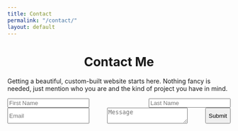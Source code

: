 ```yaml
---
title: Contact
permalink: "/contact/"
layout: default
---
```


<div class="topnav-spacer"></div>
<div class="section">
  <h1 class="orange-header" style="text-align:center">Contact Me</h1>
  <p>Getting a beautiful, custom-built website starts here. Nothing fancy is needed, just mention who you are and the kind of project you have in mind.</p>
  <form>
    <input class="input-50" placeholder="First Name" type="text" name="fname">
    <input class="input-50" placeholder="Last Name" type="text" name="lname">
    <input class="input-100" placeholder="Email" type="email" name="email">
    <textarea placeholder="Message" name="message"></textarea>
    <input class="input-100" type="submit">
  </form>
</div>

<style>
  form {
    display: flex;
    justify-content: space-between;
    flex-wrap: wrap;
  }
</style>